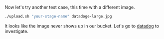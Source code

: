 Now let's try another test case, this time with a different image.

```bash
./upload.sh "your-stage-name" datadoge-large.jpg
```

It looks like the image never shows up in our bucket. Let's go to [datadog](https://app.datadoghq.com/functions) to investigate.
